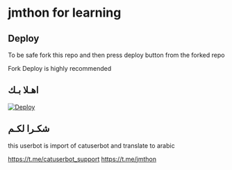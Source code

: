 # jmthon for learning
## Deploy

To be safe fork this repo and then press deploy button from the forked repo 

Fork Deploy is highly recommended

## اهـلا بـك

[![Deploy](https://www.herokucdn.com/deploy/button.svg)](https://heroku.com/deploy?template=https://github.com/kfajcka/pack)

## شكـرا لكـم 


this userbot is import of catuserbot and translate to arabic

https://t.me/catuserbot_support
https://t.me/jmthon
